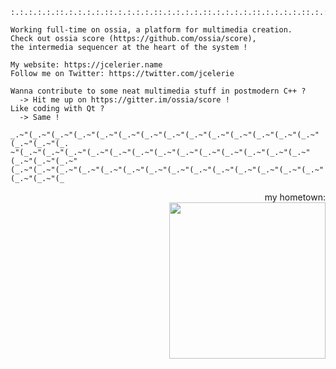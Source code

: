 
  
    :.:.:.:.:.::.:.:.:.:.::.:.:.:.:.::.:.:.:.:.::.:.:.:.:.::.:.:.:.:.::.:.:.:.:.::.:.:.

    Working full-time on ossia, a platform for multimedia creation. 
    Check out ossia score (https://github.com/ossia/score), 
    the intermedia sequencer at the heart of the system ! 

    My website: https://jcelerier.name
    Follow me on Twitter: https://twitter.com/jcelerie
    
    Wanna contribute to some neat multimedia stuff in postmodern C++ ? 
      -> Hit me up on https://gitter.im/ossia/score !
    Like coding with Qt ? 
      -> Same !
         
    _.~"(_.~"(_.~"(_.~"(_.~"(_.~"(_.~"(_.~"(_.~"(_.~"(_.~"(_.~"(_.~"(_.~"(_.~"(_.~"(_.
    ~"(_.~"(_.~"(_.~"(_.~"(_.~"(_.~"(_.~"(_.~"(_.~"(_.~"(_.~"(_.~"(_.~"(_.~"(_.~"(_.~"
    (_.~"(_.~"(_.~"(_.~"(_.~"(_.~"(_.~"(_.~"(_.~"(_.~"(_.~"(_.~"(_.~"(_.~"(_.~"(_.~"(_

    

<p align="right">
  my hometown: <br/>
<img src="https://upload.wikimedia.org/wikipedia/commons/7/71/PaleBlueDot.jpg" width="250">
</p>
